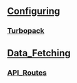 ## [Configuring](./Configuring/Configuring.md)
### [Turbopack](./Configuring/Turbopack.md)

## [Data_Fetching](./Data_Fetching/Data_Fetching.md)
### [API_Routes](./Data_Fetching/API_Routes.md)